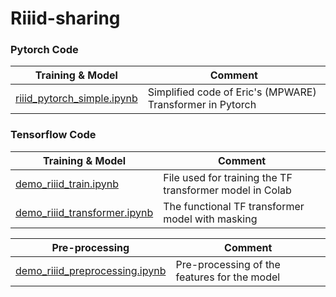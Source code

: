 # Riiid-sharing

### Pytorch Code
| Training & Model | Comment |
| ----- | ------  |
|[riiid_pytorch_simple.ipynb](pytorch/riiid_pytorch_simple.ipynb) | Simplified code of Eric's (MPWARE) Transformer in Pytorch |

### Tensorflow Code
| Training & Model | Comment |
| ----- | ------  |
|[demo_riiid_train.ipynb](tensorflow/demo_riiid_train.ipynb) | File used for training the TF transformer model in Colab |
|[demo_riiid_transformer.ipynb](tensorflow/demo_riiid_transformer.ipynb) | The functional TF transformer model with masking |  

| Pre-processing | Comment | 
| -------------- | ------- |
| [demo_riiid_preprocessing.ipynb](tensorflow/demo_riiid_preprocessing.ipynb) | Pre-processing of the features for the model |
